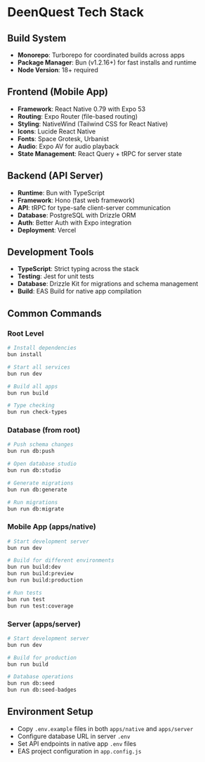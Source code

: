 # DeenQuest Tech Stack

## Build System
- **Monorepo**: Turborepo for coordinated builds across apps
- **Package Manager**: Bun (v1.2.16+) for fast installs and runtime
- **Node Version**: 18+ required

## Frontend (Mobile App)
- **Framework**: React Native 0.79 with Expo 53
- **Routing**: Expo Router (file-based routing)
- **Styling**: NativeWind (Tailwind CSS for React Native)
- **Icons**: Lucide React Native
- **Fonts**: Space Grotesk, Urbanist
- **Audio**: Expo AV for audio playback
- **State Management**: React Query + tRPC for server state

## Backend (API Server)
- **Runtime**: Bun with TypeScript
- **Framework**: Hono (fast web framework)
- **API**: tRPC for type-safe client-server communication
- **Database**: PostgreSQL with Drizzle ORM
- **Auth**: Better Auth with Expo integration
- **Deployment**: Vercel

## Development Tools
- **TypeScript**: Strict typing across the stack
- **Testing**: Jest for unit tests
- **Database**: Drizzle Kit for migrations and schema management
- **Build**: EAS Build for native app compilation

## Common Commands

### Root Level
```bash
# Install dependencies
bun install

# Start all services
bun run dev

# Build all apps
bun run build

# Type checking
bun run check-types
```

### Database (from root)
```bash
# Push schema changes
bun run db:push

# Open database studio
bun run db:studio

# Generate migrations
bun run db:generate

# Run migrations
bun run db:migrate
```

### Mobile App (apps/native)
```bash
# Start development server
bun run dev

# Build for different environments
bun run build:dev
bun run build:preview
bun run build:production

# Run tests
bun run test
bun run test:coverage
```

### Server (apps/server)
```bash
# Start development server
bun run dev

# Build for production
bun run build

# Database operations
bun run db:seed
bun run db:seed-badges
```

## Environment Setup
- Copy `.env.example` files in both `apps/native` and `apps/server`
- Configure database URL in server `.env`
- Set API endpoints in native app `.env` files
- EAS project configuration in `app.config.js`